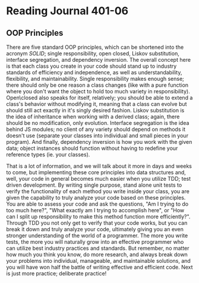 # Reading Journal 401-06

## OOP Principles

There are five standard OOP principles, which can be shortened into the acronym *SOLID*; single responsibility, open closed, Liskov substitution, interface segregation, and dependency inversion.  The overall concept here is that each class you create in your code should stand up to industry standards of efficiency and independence, as well as understandability, flexibility, and maintainability.  Single responsibility makes enough sense; there should only be one reason a class changes \(like with a pure function where you don't want the object to hold too much variety in responsibility\). Open\closed also speaks for itself, relatively; you should be able to extend a class's behavior without modifying it, meaning that a class can evolve but should still act exactly in it's singly desired fashion. Liskov substitution is the idea of inheritance when working with a derived class; again, there should be no modification, only evolution.  Interface segregation is the idea behind JS modules; no client of any variety should depend on methods it doesn't use \(separate your classes into individual and small pieces in your program\).  And finally, dependency inversion is how you work with the given data; object instances should function without having to redefine your reference types \(ie. your classes\).

That is a lot of information, and we will talk about it more in days and weeks to come, but implementing these core principles into data structures and, well, your code in general becomes much easier when you utilize TDD; test driven development.  By writing single purpose, stand alone unit tests to verify the functionality of each method you write inside your class, you are given the capability to truly analyze your code based on these principles.  You are able to assess your code and ask the questions, "Am I trying to do too much here?", "What exactly am I trying to accomplish here", or "How can I split up responsibility to make this method function more efficiently?".  Through TDD you not only get to verify that your code works, but you can break it down and truly analyze your code, ultimately giving you an even stronger understanding of the world of a programmer.  The more you write tests, the more you will naturally grow into an effective programmer who can utilize best industry practices and standards.  But remember, no matter how much you think you know, do more research, and always break down your problems into individual, manageable, and maintainable solutions, and you will have won half the battle of writing effective and efficient code.  Next is just more practice; deliberate practice!
